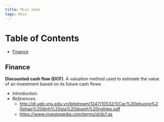 ```yaml
---
title: Misc note
tags: Misc
---
```


<!-- TOC titleSize:1 tabSpaces:2 depthFrom:1 depthTo:6 withLinks:1 updateOnSave:1 orderedList:0 skip:0 title:1 charForUnorderedList:* -->
# Table of Contents
* [Finance](#finance)
<!-- /TOC -->

## Finance
**Discounted cash flow (DCF)**. A valuation method used to estimate the value of an investment based on its future cash flows
* *Introduction*.
* *References*.
    * http://dl.ueb.vnu.edu.vn/bitstream/1247/10532/1/Cac%20phuong%20phap%20dinh%20gia%20doanh%20nghiep.pdf
    * https://www.investopedia.com/terms/d/dcf.as
